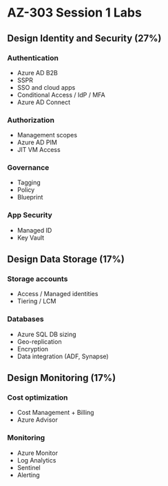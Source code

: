 # AZ-303 Session 1 Labs

## Design Identity and Security (27%)

### Authentication

  * Azure AD B2B
  * SSPR
  * SSO and cloud apps
  * Conditional Access / IdP / MFA
  * Azure AD Connect

### Authorization

  * Management scopes
  * Azure AD PIM
  * JIT VM Access

### Governance

  * Tagging
  * Policy
  * Blueprint

### App Security

  * Managed ID
  * Key Vault

## Design Data Storage (17%)

### Storage accounts

  * Access / Managed identities
  * Tiering / LCM

### Databases

  * Azure SQL DB sizing
  * Geo-replication
  * Encryption
  * Data integration (ADF, Synapse)

## Design Monitoring (17%)

### Cost optimization

  * Cost Management + Billing
  * Azure Advisor

### Monitoring

  * Azure Monitor
  * Log Analytics
  * Sentinel
  * Alerting
